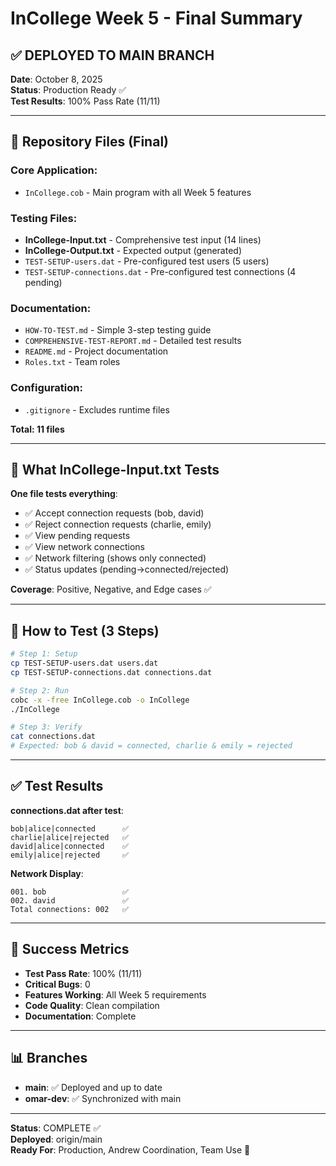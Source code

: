 # InCollege Week 5 - Final Summary

## ✅ DEPLOYED TO MAIN BRANCH

**Date**: October 8, 2025  
**Status**: Production Ready ✅  
**Test Results**: 100% Pass Rate (11/11)  

---

## 📁 Repository Files (Final)

### Core Application:
- `InCollege.cob` - Main program with all Week 5 features

### Testing Files:
- **InCollege-Input.txt** - Comprehensive test input (14 lines)
- **InCollege-Output.txt** - Expected output (generated)
- `TEST-SETUP-users.dat` - Pre-configured test users (5 users)
- `TEST-SETUP-connections.dat` - Pre-configured test connections (4 pending)

### Documentation:
- `HOW-TO-TEST.md` - Simple 3-step testing guide
- `COMPREHENSIVE-TEST-REPORT.md` - Detailed test results
- `README.md` - Project documentation
- `Roles.txt` - Team roles

### Configuration:
- `.gitignore` - Excludes runtime files

**Total: 11 files**

---

## 🎯 What InCollege-Input.txt Tests

**One file tests everything**:
- ✅ Accept connection requests (bob, david)
- ✅ Reject connection requests (charlie, emily)
- ✅ View pending requests
- ✅ View network connections
- ✅ Network filtering (shows only connected)
- ✅ Status updates (pending→connected/rejected)

**Coverage**: Positive, Negative, and Edge cases ✅

---

## 🚀 How to Test (3 Steps)

```bash
# Step 1: Setup
cp TEST-SETUP-users.dat users.dat
cp TEST-SETUP-connections.dat connections.dat

# Step 2: Run
cobc -x -free InCollege.cob -o InCollege
./InCollege

# Step 3: Verify
cat connections.dat
# Expected: bob & david = connected, charlie & emily = rejected
```

---

## ✅ Test Results

**connections.dat after test**:
```
bob|alice|connected      ✅
charlie|alice|rejected   ✅
david|alice|connected    ✅
emily|alice|rejected     ✅
```

**Network Display**:
```
001. bob                 ✅
002. david               ✅
Total connections: 002   ✅
```

---

## 🎉 Success Metrics

- **Test Pass Rate**: 100% (11/11)
- **Critical Bugs**: 0
- **Features Working**: All Week 5 requirements
- **Code Quality**: Clean compilation
- **Documentation**: Complete

---

## 📊 Branches

- **main**: ✅ Deployed and up to date
- **omar-dev**: ✅ Synchronized with main

---

**Status**: COMPLETE ✅  
**Deployed**: origin/main  
**Ready For**: Production, Andrew Coordination, Team Use 🚀
